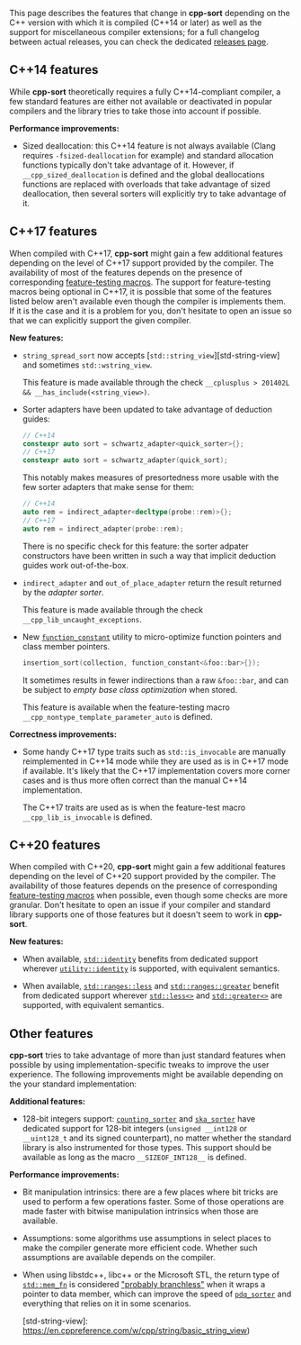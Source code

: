 This page describes the features that change in **cpp-sort** depending on the C++ version with which it is compiled (C++14 or later) as well as the support for miscellaneous compiler extensions; for a full changelog between actual releases, you can check the dedicated [releases page][cpp-sort-releases].

## C++14 features

While **cpp-sort** theoretically requires a fully C++14-compliant compiler, a few standard features are either not available or deactivated in popular compilers and the library tries to take those into account if possible.

**Performance improvements:**
* Sized deallocation: this C++14 feature is not always available (Clang requires `-fsized-deallocation` for example) and standard allocation functions typically don't take advantage of it. However, if `__cpp_sized_deallocation` is defined and the global deallocations functions are replaced with overloads that take advantage of sized deallocation, then several sorters will explicitly try to take advantage of it.

## C++17 features

When compiled with C++17, **cpp-sort** might gain a few additional features depending on the level of C++17 support provided by the compiler. The availability of most of the features depends on the presence of corresponding [feature-testing macros][feature-test-macros]. The support for feature-testing macros being optional in C++17, it is possible that some of the features listed below aren't available even though the compiler is implements them. If it is the case and it is a problem for you, don't hesitate to open an issue so that we can explicitly support the given compiler.

**New features:**
* `string_spread_sort` now accepts [`std::string_view`][std-string-view] and sometimes `std::wstring_view`.

    This feature is made available through the check `__cplusplus > 201402L && __has_include(<string_view>)`.

* Sorter adapters have been updated to take advantage of deduction guides:

    ```cpp
    // C++14
    constexpr auto sort = schwartz_adapter<quick_sorter>{};
    // C++17
    constexpr auto sort = schwartz_adapter(quick_sort);
    ```

    This notably makes measures of presortedness more usable with the few sorter adapters that make sense for them:

    ```cpp
    // C++14
    auto rem = indirect_adapter<decltype(probe::rem)>{};
    // C++17
    auto rem = indirect_adapter(probe::rem);
    ```

    There is no specific check for this feature: the sorter adpater constructors have been written in such a way that implicit deduction guides work out-of-the-box.

* `indirect_adapter` and `out_of_place_adapter` return the result returned by the *adapter sorter*.

    This feature is made available through the check `__cpp_lib_uncaught_exceptions`.

* New [`function_constant`][cpp-sort-function-objects] utility to micro-optimize function pointers and class member pointers.

    ```cpp
    insertion_sort(collection, function_constant<&foo::bar>{});
    ```

    It sometimes results in fewer indirections than a raw `&foo::bar`, and can be subject to *empty base class optimization* when stored.

    This feature is available when the feature-testing macro `__cpp_nontype_template_parameter_auto` is defined.

**Correctness improvements:**
* Some handy C++17 type traits such as `std::is_invocable` are manually reimplemented in C++14 mode while they are used as is in C++17 mode if available. It's likely that the C++17 implementation covers more corner cases and is thus more often correct than the manual C++14 implementation.

    The C++17 traits are used as is when the feature-test macro `__cpp_lib_is_invocable` is defined.

## C++20 features

When compiled with C++20, **cpp-sort** might gain a few additional features depending on the level of C++20 support provided by the compiler. The availability of those features depends on the presence of corresponding [feature-testing macros][feature-test-macros] when possible, even though some checks are more granular. Don't hesitate to open an issue if your compiler and standard library supports one of those features but it doesn't seem to work in **cpp-sort**.

**New features:**
* When available, [`std::identity`][std-identity] benefits from dedicated support wherever [`utility::identity`][cpp-sort-function-objects] is supported, with equivalent semantics.

* When available, [`std::ranges::less`][std-ranges-less] and [`std::ranges::greater`][std-ranges-greater] benefit from dedicated support wherever [`std::less<>`][std-less-void] and [`std::greater<>`][std-greater-void] are supported, with equivalent semantics.

## Other features

**cpp-sort** tries to take advantage of more than just standard features when possible by using implementation-specific tweaks to improve the user experience. The following improvements might be available depending on the your standard implementation:

**Additional features:**
* 128-bit integers support: [`counting_sorter`][counting-sorter] and [`ska_sorter`][ska-sorter] have dedicated support for 128-bit integers (`unsigned __int128` or `__uint128_t` and its signed counterpart), no matter whether the standard library is also instrumented for those types. This support should be available as long as the macro `__SIZEOF_INT128__` is defined.

**Performance improvements:**
* Bit manipulation intrinsics: there are a few places where bit tricks are used to perform a few operations faster. Some of those operations are made faster with bitwise manipulation intrinsics when those are available.

* Assumptions: some algorithms use assumptions in select places to make the compiler generate more efficient code. Whether such assumptions are available depends on the compiler.

* When using libstdc++, libc++ or the Microsoft STL, the return type of [`std::mem_fn`][std-mem-fn] is considered ["probably branchless"][branchless-traits] when it wraps a pointer to data member, which can improve the speed of [`pdq_sorter`][pdq-sorter] and everything that relies on it in some scenarios.


  [branchless-traits]: https://github.com/Morwenn/cpp-sort/wiki/Miscellaneous-utilities#branchless-traits
  [counting-sorter]: https://github.com/Morwenn/cpp-sort/wiki/Sorters#counting_sorter
  [cpp-sort-function-objects]: https://github.com/Morwenn/cpp-sort/wiki/Miscellaneous-utilities#miscellaneous-function-objects
  [cpp-sort-releases]: https://github.com/Morwenn/cpp-sort/releases
  [feature-test-macros]: https://wg21.link/SD6
  [pdq-sorter]: https://github.com/Morwenn/cpp-sort/wiki/Sorters#pdq_sorter
  [ska-sorter]: https://github.com/Morwenn/cpp-sort/wiki/Sorters#ska_sorter
  [std-greater-void]: https://en.cppreference.com/w/cpp/utility/functional/greater_void
  [std-identity]: https://en.cppreference.com/w/cpp/utility/functional/identity
  [std-less-void]: https://en.cppreference.com/w/cpp/utility/functional/less_void
  [std-mem-fn]: https://en.cppreference.com/w/cpp/utility/functional/mem_fn
  [std-ranges-greater]: https://en.cppreference.com/w/cpp/utility/functional/ranges/greater
  [std-ranges-less]: https://en.cppreference.com/w/cpp/utility/functional/ranges/less
  [std-string-view]: https://en.cppreference.com/w/cpp/string/basic_string_view)
